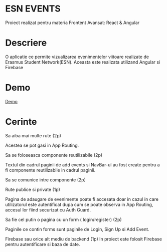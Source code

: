 # ESN EVENTS

Proiect realizat pentru materia Frontent Avansat: React & Angular

# Descriere

O aplicatie ce permite vizualizarea evenimentelor viitoare realizate de Erasmus Student Network(ESN). Aceasta este realizata utilizand Angular si Firebase


# Demo

[Demo](https://drive.google.com/file/d/1IcQczhV2Ksa6U73w6-x8WM7JwgYPYt7_/view?usp=sharing)


# Cerinte

Sa aiba mai multe rute (2p)

Acestea se pot gasi in App Routing.

Sa se foloseasca componente reutilizabile (2p)

Textul din cadrul paginii de add events si NavBar-ul au fost create pentru a fi componente reutilizabile in cadrul paginii.

Sa se comunice intre componente (2p)


Rute publice si private (1p)

 Pagina de adaugare de evenimente poate fi accesata doar in cazul in care utilizatorul este autentificat dupa cum se poate observa in App Routing, accesul lor fiind securizat cu Auth Guard.

Sa fie cel putin o pagina cu un form ( login/register) (2p)

Paginile ce contin forms sunt paginile de Login, Sign Up si Add Event.

Firebase sau orice alt mediu de backend (1p)
In proiect este folosit Firebase pentru autentificare si baza de date.

 
